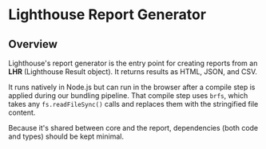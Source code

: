 # Lighthouse Report Generator

## Overview

Lighthouse's report generator is the entry point for creating reports from an **LHR** (Lighthouse Result object). It returns results as HTML, JSON, and CSV.

It runs natively in Node.js but can run in the browser after a compile step is applied during our bundling pipeline. That compile step uses `brfs`, which takes any `fs.readFileSync()` calls and replaces them with the stringified file content.

Because it's shared between core and the report, dependencies (both code and types) should be kept minimal.
